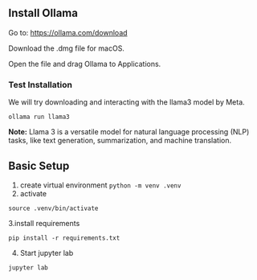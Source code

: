 ## Install Ollama

Go to: https://ollama.com/download

Download the .dmg file for macOS.

Open the file and drag Ollama to Applications.

### Test Installation
We will try downloading and interacting with the llama3 model by Meta.
```
ollama run llama3
```

**Note:** Llama 3 is a versatile model for natural language processing (NLP) tasks, like text generation, summarization, and machine translation.

## Basic Setup

1. create virtual environment
   ``python -m venv .venv``
2. activate
```
source .venv/bin/activate
```
3.install requirements
```
pip install -r requirements.txt
```

4. Start jupyter lab

```
jupyter lab
```